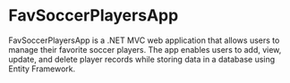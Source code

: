 # FavSoccerPlayersApp
FavSoccerPlayersApp is a .NET MVC web application that allows users to manage their favorite soccer players. The app enables users to add, view, update, and delete player records while storing data in a database using Entity Framework.
